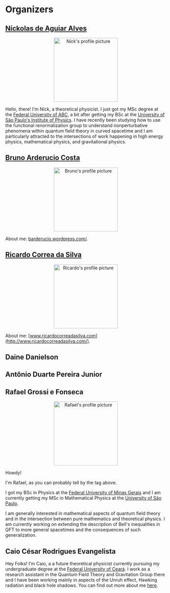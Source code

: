 # Organizers

## [Níckolas de Aguiar Alves](https://alves-nickolas.github.io/)

  <div align="center">
    <img src="https://bht50.github.io/organizers/pictures/nick.png" alt="Níck's profile picture" width="200" height="200">
  </div>

  Hello, there! I'm Níck, a theoretical physicist. I just got my MSc degree at the [Federal University of ABC](fisica.ufabc.edu.br/en/), a bit after getting my BSc at the [University of São Paulo's Institute of Physics](http://portal.if.usp.br/ifusp/en). I have recently been studying how to use the functional renormalization group to understand nonperturbative phenomena within quantum field theory in curved spacetime and I am particularly attracted to the intersections of work happening in high energy physics, mathematical physics, and gravitational physics.

## [Bruno Arderucio Costa](https://barderucio.wordpress.com/)

  <div align="center">
    <img src="https://bht50.github.io/organizers/pictures/bruno.png" alt="Bruno's profile picture" width="200" height="200">
  </div>

  About me: [barderucio.wordpress.com/](https://barderucio.wordpress.com/).

## [Ricardo Correa da Silva](http://www.ricardocorreadasilva.com/)

 <div align="center">
    <img src="https://bht50.github.io/organizers/pictures/ricardo.png" alt="Ricardo's profile picture" width="200" height="200">
  </div>

  About me: [www.ricardocorreadasilva.com](http://www.ricardocorreadasilva.com/).

## Daine Danielson

## Antônio Duarte Pereira Junior

## Rafael Grossi e Fonseca

  <div align="center">
    <img src="https://bht50.github.io/organizers/pictures/rafael.png" alt="Rafael's profile picture" width="200" height="200">
  </div>

Howdy!

I'm Rafael, as you can probably tell by the tag above.

I got my BSc in Physics at the [Federal University of Minas Gerais](https://www.fisica.ufmg.br/en/home-page/) and I am currently getting my MSc in Mathematical Physics at the [University of São Paulo](http://portal.if.usp.br/ifusp/en).

I am generally interested in mathematical aspects of quantum field theory and in the intersection between pure mathematics and theoretical physics. I am currently working on extending the description of Bell's inequalities in QFT to more general spacetimes and the consequences of such generalization.

## Caio César Rodrigues Evangelista
Hey Folks! I'm Caio, a a future theoretical physicist currently pursuing my undergraduate degree at the [Federal University of Ceará](https://www.fisica.ufc.br/portal/en/front-page/). I work as a research assistant in the Quantum Field Theory and Gravitation Group there and I have been working mainly in aspects of the Unruh effect, Hawking radiation and black hole shadows. You can find out more about me [here](https://usingcaio.github.io/).
